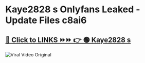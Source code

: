 
 # Kaye2828 s Onlyfans Leaked - Update Files c8ai6

## <h2><a href="https://clipsfans.com/Kaye2828_s&ref=git">🔗 Click to LINKS ⏩⏩ 👉 🟢 Kaye2828 s </a></h2>

<a href="https://clipsfans.com/Kaye2828_s&ref=git" rel="nofollow" data-target="animated-image.originalLink"><img src="https://i.ibb.co.com/xMMVF88/686577567.gif" alt="Viral Video Original" style="max-width: 100%; display: inline-block;" data-target="animated-image.originalImage"></a>

